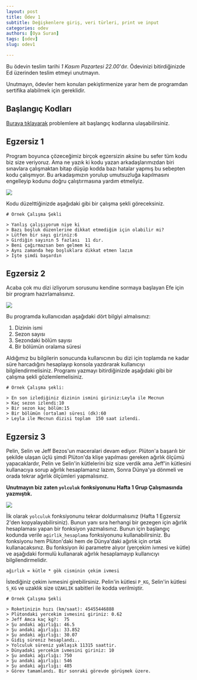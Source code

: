 ```yaml
---
layout: post
title: Ödev 1
subtitle: Değişkenlere giriş, veri türleri, print ve input
categories: odev
authors: [Oya Suran]
tags: [odev]
slug: odev1

---
```


Bu ödevin teslim tarihi *1 Kasım Pazartesi 22.00*'dır. Ödevinizi bitirdiğinizde Ed üzerinden teslim etmeyi unutmayın.

Unutmayın, ödevler hem konuları pekiştirmenize yarar hem de programdan sertifika alabilmek için gereklidir.
 
## Başlangıç Kodları
<!-- todo update -->
[Buraya tıklayarak](https://drive.google.com/file/d/1Yxq1P1kK8RGchMMHp3OFKorlCflxxAz0/view?usp=sharing) problemlere ait başlangıç kodlarına ulaşabilirsiniz.

## Egzersiz 1

Program boyunca çözeceğimiz birçok egzersizin aksine bu sefer tüm kodu biz size veriyoruz. 
Ama ne yazık ki kodu yazan arkadaşlarımızdan biri sınavlara 
çalışmaktan bitap düşüp kodda bazı hatalar yapmış bu sebepten kodu çalışmıyor. 
Bu arkadaşımızın yorulup umutsuzluğa kapılmasını engelleyip kodunu doğru çalıştırmasına 
yardım etmeliyiz.

![](https://www.meme-arsenal.com/memes/5ddb6d31fed63b9f72f9544842b8cbbb.jpg)

Kodu düzelttiğinizde aşağıdaki gibi bir çalışma şekli göreceksiniz.

```
# Örnek Çalışma Şekli

> Yanlış çalışıyorum niye ki
> Bazı boşluk düzenlerine dikkat etmediğim için olabilir mi?
> Lütfen bir sayı giriniz:6
> Girdiğin sayının 5 fazlası  11 dır.
> Beni çağırmazsan ben gelmem ki
> Aynı zamanda hep boşluklara dikkat etmen lazım
> İşte şimdi başardın

```

## Egzersiz 2

Acaba çok mu dizi izliyorum sorusunu kendine sormaya başlayan Efe için bir program hazırlamalısınız.

![](https://i.pinimg.com/736x/f8/41/ce/f841ce59a11caffd7d0f0ceb3b030e4a.jpg)

Bu programda kullanıcıdan aşağıdaki dört bilgiyi almalısınız:
1. Dizinin ismi
2. Sezon sayısı
3. Sezondaki bölüm sayısı
4. Bir bölümün oralama süresi

Aldığımız bu bilgilerin sonucunda kullanıcının bu dizi için toplamda ne kadar süre harcadığını hesaplayıp konsola yazdırarak kullanıcıyı bilgilendirmelisiniz.
Programı yazmayı bitirdiğinizde aşağıdaki gibi bir çalışma şekli gözlemlemelisiniz.

```
# Örnek Çalışma şekli:

> En son izlediğiniz dizinin ismini giriniz:Leyla ile Mecnun
> Kaç sezon izlendi:10
> Bir sezon kaç bölüm:15
> Bir bölümün (ortalam) süresi (dk):60
> Leyla ile Mecnun dizisi toplam  150 saat izlendi.

```

## Egzersiz 3

Pelin, Selin ve Jeff Bezos'un maceralari devam ediyor.
Plüton'a başarılı bir şekilde ulaşan üçlü şimdi Plüton'da klişe yapılması gereken ağırlık ölçümü yapacaklardır, Pelin ve Selin'in kütlelerini biz size verdik ama Jeff'in kütlesini kullanacıya sorup
ağırlık hesaplamanız lazım,
Sonra Dünya'ya dönmeli ve orada tekrar ağırlık ölçümleri yapmalısınız. 

**Unutmayın biz zaten `yolculuk` fonksiyonunu Hafta 1 Grup Çalışmasında yazmıştık.**


![](https://www.kreatifbiri.com/wp-content/uploads/2018/09/992B0F2D-3C2D-469F-B828-D14EB1A28D26.jpeg)

İlk olarak `yolculuk` fonksiyonunu tekrar doldurmalısınız (Hafta 1 Egzersiz 2'den kopyalayabilirsiniz).
Bunun yanı sıra herhangi bir gezegen için ağırlık hesaplaması yapan bir fonksiyon yazmalısınız. Bunun için 
başlangıç kodunda verile `agirlik_hesaplama` fonksiyonunu kullanabilirsiniz. Bu fonksiyonu 
hem Plüton'daki hem de Dünya'daki ağırlık için ortak kullanacaksınız. Bu fonksiyon iki parametre alıyor (yerçekim ivmesi ve kütle) ve aşağıdaki formulü kullanarak ağırlık hesaplamayıp 
kullanıcıyı bilgilendirmelidir.

```ağırlık = kütle * gök cisminin çekim ivmesi ```

İstediğiniz çekim ivmesini girebilirsiniz. Pelin'in kütlesi  `P_KG`, Selin'in kütlesi `S_KG` ve uzaklık size
`UZAKLIK` sabitleri ile kodda verilmiştir.


```
# Örnek Çalışma Şekli

> Roketinizin hızı (km/saat): 45455446888
> Plütondaki yercekim ivmesini giriniz: 0.62
> Jeff Amca kaç kg?:  75
> Şu andaki ağırlığı: 46.5
> Şu andaki ağırlığı: 33.852
> Şu andaki ağırlığı: 30.07
> Gidiş süreniz hesaplandı..
> Yolculuk süreniz yaklaşık 11315 saattir.
> Dünyadaki yercekim ivmesini giriniz: 10
> Şu andaki ağırlığı: 750
> Şu andaki ağırlığı: 546
> Şu andaki ağırlığı: 485
> Görev tamamlandı. Bir sonraki görevde görüşmek üzere.

```

